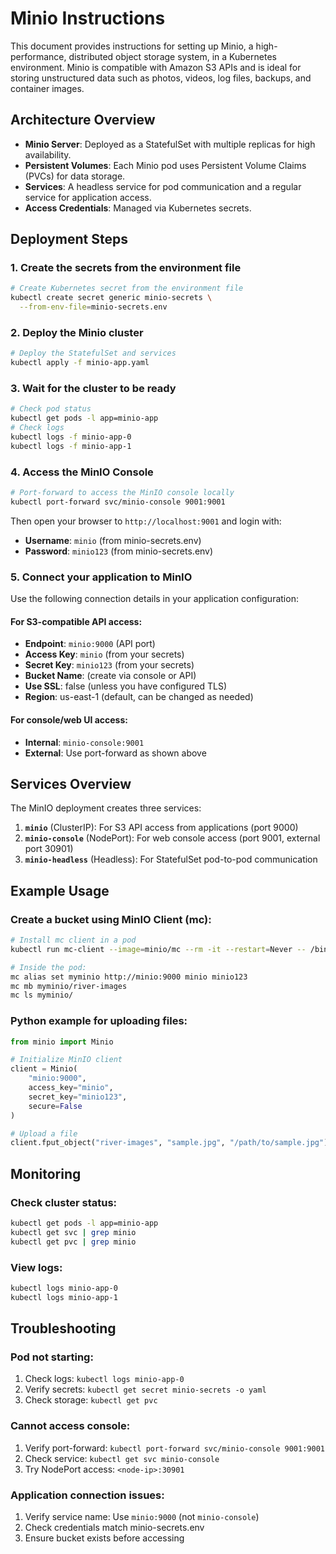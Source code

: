 # Minio Instructions

This document provides instructions for setting up Minio, a high-performance, distributed object storage system, in a Kubernetes environment. Minio is compatible with Amazon S3 APIs and is ideal for storing unstructured data such as photos, videos, log files, backups, and container images.

## Architecture Overview

- **Minio Server**: Deployed as a StatefulSet with multiple replicas for high availability.
- **Persistent Volumes**: Each Minio pod uses Persistent Volume Claims (PVCs) for data storage.
- **Services**: A headless service for pod communication and a regular service for application access.
- **Access Credentials**: Managed via Kubernetes secrets.

## Deployment Steps

### 1. Create the secrets from the environment file

```bash
# Create Kubernetes secret from the environment file
kubectl create secret generic minio-secrets \
  --from-env-file=minio-secrets.env
```

### 2. Deploy the Minio cluster

```bash
# Deploy the StatefulSet and services
kubectl apply -f minio-app.yaml
```

### 3. Wait for the cluster to be ready

```bash
# Check pod status
kubectl get pods -l app=minio-app
# Check logs
kubectl logs -f minio-app-0
kubectl logs -f minio-app-1
```

### 4. Access the MinIO Console

```bash
# Port-forward to access the MinIO console locally
kubectl port-forward svc/minio-console 9001:9001
```

Then open your browser to `http://localhost:9001` and login with:

- **Username**: `minio` (from minio-secrets.env)
- **Password**: `minio123` (from minio-secrets.env)

### 5. Connect your application to MinIO

Use the following connection details in your application configuration:

#### For S3-compatible API access:

- **Endpoint**: `minio:9000` (API port)
- **Access Key**: `minio` (from your secrets)
- **Secret Key**: `minio123` (from your secrets)
- **Bucket Name**: (create via console or API)
- **Use SSL**: false (unless you have configured TLS)
- **Region**: us-east-1 (default, can be changed as needed)

#### For console/web UI access:

- **Internal**: `minio-console:9001`
- **External**: Use port-forward as shown above

## Services Overview

The MinIO deployment creates three services:

1. **`minio`** (ClusterIP): For S3 API access from applications (port 9000)
2. **`minio-console`** (NodePort): For web console access (port 9001, external port 30901)
3. **`minio-headless`** (Headless): For StatefulSet pod-to-pod communication

## Example Usage

### Create a bucket using MinIO Client (mc):

```bash
# Install mc client in a pod
kubectl run mc-client --image=minio/mc --rm -it --restart=Never -- /bin/bash

# Inside the pod:
mc alias set myminio http://minio:9000 minio minio123
mc mb myminio/river-images
mc ls myminio/
```

### Python example for uploading files:

```python
from minio import Minio

# Initialize MinIO client
client = Minio(
    "minio:9000",
    access_key="minio",
    secret_key="minio123",
    secure=False
)

# Upload a file
client.fput_object("river-images", "sample.jpg", "/path/to/sample.jpg")
```

## Monitoring

### Check cluster status:

```bash
kubectl get pods -l app=minio-app
kubectl get svc | grep minio
kubectl get pvc | grep minio
```

### View logs:

```bash
kubectl logs minio-app-0
kubectl logs minio-app-1
```

## Troubleshooting

### Pod not starting:

1. Check logs: `kubectl logs minio-app-0`
2. Verify secrets: `kubectl get secret minio-secrets -o yaml`
3. Check storage: `kubectl get pvc`

### Cannot access console:

1. Verify port-forward: `kubectl port-forward svc/minio-console 9001:9001`
2. Check service: `kubectl get svc minio-console`
3. Try NodePort access: `<node-ip>:30901`

### Application connection issues:

1. Verify service name: Use `minio:9000` (not `minio-console`)
2. Check credentials match minio-secrets.env
3. Ensure bucket exists before accessing
